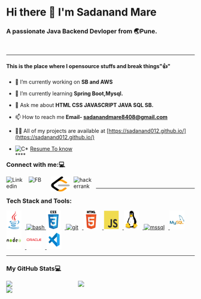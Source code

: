 <h1>Hi there 👋 I'm Sadanand Mare</h1>
<h3 align="left">A passionate Java Backend Devloper from 🌏Pune.</h3>

<!-- <p><img align="left" width="10%" src="https://komarev.com/ghpvc/?username=Sadanand012&label=Profile%20views&color=0969DA&style=flat" alt="Sadanand" /></p> -->
<br>
<hr>

<h4 align="left">This is the place where I opensource stuffs and break things"👍"</h4> 

- 🔭 I’m currently working on **SB and AWS**

- 🌱 I’m currently learning **Spring Boot,Mysql.**

- 💬 Ask me about **HTML CSS JAVASCRIPT JAVA SQL SB.**

- 📫 How to reach me **Email- sadanandmare8408@gmail.com**

- 👨‍💻 All of my projects are available at [https://sadanand012.github.io/](https://sadanand012.github.io/)

- <a href="https://drive.google.com/file/d/1rhRaGS7Vkb3qgADXcgosa_y9S5f4eOKh/view?usp=sharing" target="blank"><img align="left" src="https://png.pngtree.com/png-clipart/20190705/original/pngtree-vector-business-man-icon-png-image_4184077.jpg" alt="C******V" height="30" width="40" backgroundColor = "red"/> Resume To know </a>


<h3 align="left">Connect with me:💻</h3>
<p align="left">
<a href="https://www.linkedin.com/in/sadanand-mare-a8396a223/" target="blank"><img align="left" src="https://raw.githubusercontent.com/rahuldkjain/github-profile-readme-generator/master/src/images/icons/Social/linked-in-alt.svg" alt="Linkedin" height="40" width="50" style="margin-right: 10px;" /></a>
<a href="https://fb.com/sadanand.mare.7" target="blank"><img align="left" src="https://raw.githubusercontent.com/rahuldkjain/github-profile-readme-generator/master/src/images/icons/Social/facebook.svg" alt="FB" height="40" width="50" style="margin-right: 10px;" /></a>
<a href="https://leetcode.com/Sadanand7/" target="blank"><img align="left" src="https://github.com/Sadanand012/Online_Doc/blob/main/assets/leetcode.png" alt="leetcode" height="40" width="50" style="margin-right: 10px;" /></a>
<a href="https://www.hackerrank.com/" target="blank"><img align="left" src="https://raw.githubusercontent.com/rahuldkjain/github-profile-readme-generator/master/src/images/icons/Social/hackerrank.svg" alt="hackerrank" height="40" width="50" style="margin-right: 10px;"/></a>
</p>
<br>
<hr>
<h3 align="left">Tech Stack and Tools:</h3>
<p align="left" >
<a href="https://www.java.com" target="_blank" rel="noreferrer"> <img src="https://raw.githubusercontent.com/devicons/devicon/master/icons/java/java-original.svg" alt="java" width="40" height="50" style="margin-right: 10px;"/> </a>
<a href="https://www.gnu.org/software/bash/" target="_blank" rel="noreferrer"> <img src="https://www.vectorlogo.zone/logos/gnu_bash/gnu_bash-icon.svg" alt="bash" width="40" height="40"/> </a>
<a href="https://www.w3schools.com/css/" target="_blank" rel="noreferrer"> <img src="https://raw.githubusercontent.com/devicons/devicon/master/icons/css3/css3-original-wordmark.svg" alt="css3" width="40" height="50" style="margin-right: 10px;"/> </a>
<!-- <a href="https://www.w3schools.com/css/" target="_blank" rel="noreferrer"> <img src="https://raw.githubusercontent.com/devicons/devicon/master/icons/css3/css3-original-wordmark.svg" alt="css3" width="40" height="50" style="margin-right: 10px;"/> </a> -->
<a href="https://git-scm.com/" target="_blank" rel="noreferrer"> <img src="https://www.vectorlogo.zone/logos/git-scm/git-scm-icon.svg" alt="git" width="40" height="50" style="margin-right: 10px;"/> </a> 
<a href="https://www.w3.org/html/" target="_blank" rel="noreferrer"> <img src="https://raw.githubusercontent.com/devicons/devicon/master/icons/html5/html5-original-wordmark.svg" alt="html5"width="40" height="50" style="margin-right: 10px;"/> </a>
<a href="https://developer.mozilla.org/en-US/docs/Web/JavaScript" target="_blank" rel="noreferrer"> <img src="https://raw.githubusercontent.com/devicons/devicon/master/icons/javascript/javascript-original.svg" alt="javascript" width="40" height="50" style="margin-right: 10px;"/> </a>
<a href="https://www.linux.org/" target="_blank" rel="noreferrer"> <img src="https://raw.githubusercontent.com/devicons/devicon/master/icons/linux/linux-original.svg" alt="linux" width="40" height="50" style="margin-right: 10px;"/> </a> 
<a href="https://www.microsoft.com/en-us/sql-server" target="_blank" rel="noreferrer"> <img src="https://www.svgrepo.com/show/303229/microsoft-sql-server-logo.svg" alt="mssql" width="40" height="50" style="margin-right: 10px;"/> </a> 
<a href="https://www.mysql.com/" target="_blank" rel="noreferrer"> <img src="https://raw.githubusercontent.com/devicons/devicon/master/icons/mysql/mysql-original-wordmark.svg" alt="mysql" width="40" height="50" style="margin-right: 10px;"/> </a> 
<a href="https://nodejs.org" target="_blank" rel="noreferrer"> <img src="https://raw.githubusercontent.com/devicons/devicon/master/icons/nodejs/nodejs-original-wordmark.svg" alt="nodejs" width="40" height="50" style="margin-right: 10px;"/> </a>
<a href="https://www.oracle.com/" target="_blank" rel="noreferrer"> <img src="https://raw.githubusercontent.com/devicons/devicon/master/icons/oracle/oracle-original.svg" alt="oracle" width="40" height="50" style="margin-right: 10px;"/> </a>
<a href="https://code.visualstudio.com/" target="_blank" rel="vs"> <img src="https://github.com/Sadanand012/Online_Doc/blob/main/assets/VS%20code.jpg" alt="Visual Studio" width="40" height="50" style="margin-right: 10px;"/> </a></p>

<hr>
<h3>My GitHub Stats💻</h3>


<img align="left" width="38%" src="https://github-readme-stats.vercel.app/api?username=Sadanand012&show_icons=true&theme=midnight" />

<img align="left" width="38%" src="https://github-readme-streak-stats.herokuapp.com/?user=Sadanand012&theme=midnight&hide_border=false" />

<img align="left" width="38%" src="https://github-readme-stats.vercel.app/api/top-langs/?username=Sadanand012&theme=midnight&hide_border=false&include_all_commits=true&count_private=true&layout=compact" />






<a href="#"><img alt="" src="https://denvercoder1-activity-graph.herokuapp.com/graph/?username=Sadanand012&bg_color=1F222E&color=F8D866&line=F85D7F&point=FFFFFF&hide_border=true" /></a>






